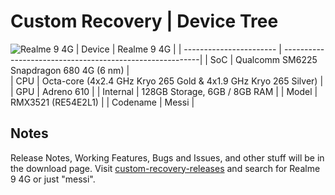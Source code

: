 # Custom Recovery | Device Tree
 
![Realme 9 4G](https://github.com/cd-Spidey/Random/blob/main/screenshots/realme-9-4g-transparent..png)
| Device                  | Realme 9 4G                                          |
| ----------------------- | ---------------------------------------------------------|
| SoC                     | Qualcomm SM6225 Snapdragon 680 4G (6 nm)                      |      
| CPU                     | Octa-core (4x2.4 GHz Kryo 265 Gold & 4x1.9 GHz Kryo 265 Silver)  |
| GPU                     | Adreno 610                                             |
| Internal                | 128GB Storage, 6GB / 8GB RAM                 |
| Model                   | RMX3521 (RE54E2L1) |
| Codename                | Messi  |

## Notes
Release Notes, Working Features, Bugs and Issues, and other stuff will be in the download page. Visit [custom-recovery-releases](https://github.com/cd-Crypton/custom-recovery-releases) and search for Realme 9 4G or just "messi".